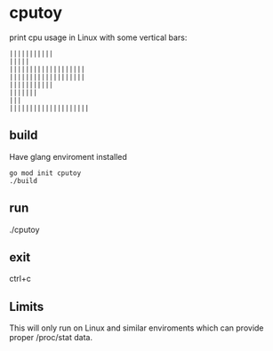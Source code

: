 # cputoy

print cpu usage in Linux with some vertical bars:

    |||||||||||
    |||||
    |||||||||||||||||||
    |||||||||||||||||||
    |||||||||||
    |||||||
    |||
    ||||||||||||||||||||

## build

Have glang enviroment installed

    go mod init cputoy
    ./build

## run

./cputoy

## exit

ctrl+c

## Limits

This will only run on Linux and similar enviroments which can provide proper /proc/stat data.